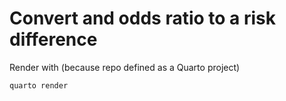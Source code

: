 # Convert and odds ratio to a risk difference
 
Render with (because repo defined as a Quarto project)
```
quarto render
```
